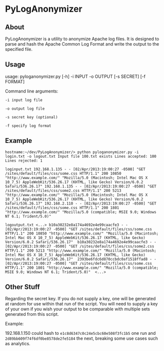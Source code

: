 PyLogAnonymizer
===========

About
------
PyLogAnonymizer is a utility to anonymize Apache log files.  It is designed to parse and hash the Apache Common Log Format
and write the output to the specified file.

Usage
------
usage: pyloganonymizer.py [-h] -i INPUT -o OUTPUT [-s SECRET] [-f FORMAT]

Command line arguments:

`
-i input log file
`

`
-o output log file
`

`
-s secret key (optional)
`

`
-f specify log format
`

Example
------
`
hostname:~/dev/PyLogAnonymizer/> python pyloganonymizer.py -i login.txt -o logout.txt
Input file 100.txt exists
Lines accepted: 100
Lines rejected: 1
`

`
loginput.txt
192.168.1.135 - - [02/Apr/2013:19:00:27 -0500] "GET /sites/default/files/css/some.css HTTP/1.1" 200 10850 "http://www.example.com/" "Mozilla/5.0 (Macintosh; Intel Mac OS X 10_7_5) AppleWebKit/536.26.17 (KHTML, like Gecko) Version/6.0.2 Safari/536.26.17"
192.168.1.135 - - [02/Apr/2013:19:00:27 -0500] "GET /sites/default/files/css/some2.css HTTP/1.1" 200 5213 "http://www.example.com/" "Mozilla/5.0 (Macintosh; Intel Mac OS X 10_7_5) AppleWebKit/536.26.17 (KHTML, like Gecko) Version/6.0.2 Safari/536.26.17"
192.168.2.110 - - [02/Apr/2013:19:00:27 -0500] "GET /sites/default/files/css/some.css HTTP/1.1" 200 1801 "http://www.example.com/" "Mozilla/5.0 (compatible; MSIE 9.0; Windows NT 6.1; Trident/5.0)"
`

`
logoutput.txt
<...>
b10a30232e8a174a4692e4e99caacfe3 - - [02/Apr/2013:19:00:27 -0500] "GET /sites/default/files/css/some.css HTTP/1.1" 200 10850 "http://www.example.com/" "Mozilla/5.0 (Macintosh; Intel Mac OS X 10_7_5) AppleWebKit/536.26.17 (KHTML, like Gecko) Version/6.0.2 Safari/536.26.17" 
b10a30232e8a174a4692e4e99caacfe3 - - [02/Apr/2013:19:00:27 -0500] "GET /sites/default/files/css/some2.css HTTP/1.1" 200 5213 "http://www.example.com/" "Mozilla/5.0 (Macintosh; Intel Mac OS X 10_7_5) AppleWebKit/536.26.17 (KHTML, like Gecko) Version/6.0.2 Safari/536.26.17" 
2393be6fdc6d870ccbdc0af1518ffad8 - - [02/Apr/2013:19:00:27 -0500] "GET /sites/default/files/css/some.css HTTP/1.1" 200 1801 "http://www.example.com/" "Mozilla/5.0 (compatible; MSIE 9.0; Windows NT 6.1; Trident/5.0)" 
<...>
`

Other Stuff
----------
Regarding the secret key.  If you do not supply a key,  one will be generated at random for
use within that run of the script.  You will need to supply a key of your own
if you wish your output to be comparable with multiple sets generated from this script.

Example:

192.168.1.150 could hash to `e1c8d6347c0c24e5cbc60e508f3fc1b5` one run and `2d89bb609f74f6df0be8578de2fe5184` the next, breaking some use cases such as analytics.